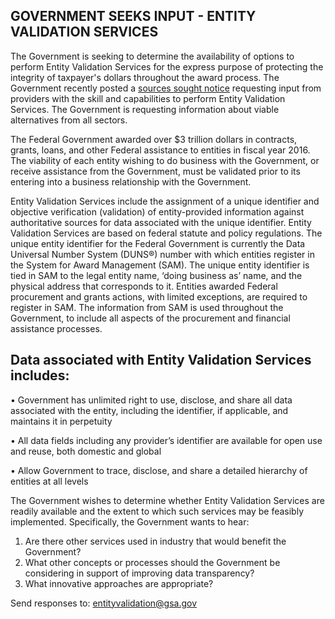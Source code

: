 ## GOVERNMENT SEEKS INPUT - ENTITY VALIDATION SERVICES

The Government is seeking to determine the availability of options to perform Entity Validation Services for the express purpose of protecting the integrity of taxpayer's dollars throughout the award process.   The Government recently posted a [sources sought notice](https://www.fbo.gov/index?s=opportunity&mode=form&id=46419b596deed9dd757b2d6729c3a765&tab=core&_cview=0) requesting input from providers with the skill and capabilities to perform Entity Validation Services.  The Government is requesting information about viable alternatives from all sectors.

The Federal Government awarded over $3 trillion dollars in contracts, grants, loans, and other Federal assistance to entities in fiscal year 2016.  The viability of each entity wishing to do business with the Government, or receive assistance from the Government, must be validated prior to its entering into a business relationship with the Government. 

Entity Validation Services include the assignment of a unique identifier and objective verification (validation) of entity-provided information against authoritative sources for data associated with the unique identifier.  Entity Validation Services are based on federal statute and policy regulations.  The unique entity identifier for the Federal Government is currently the Data Universal Number System (DUNS®) number with which entities register in the System for Award Management (SAM).  The unique entity identifier is tied in SAM to the legal entity name, ‘doing business as’ name, and the physical address that corresponds to it.  Entities awarded Federal procurement and grants actions, with limited exceptions, are required to register in SAM.  The information from SAM is used throughout the Government, to include all aspects of the procurement and financial assistance processes.

## Data associated with Entity Validation Services includes: 

•	Government has unlimited right to use, disclose, and share all data associated with the entity, including the identifier, if applicable, and maintains it in perpetuity 

•	All data fields including any provider’s identifier are available for open use and reuse, both domestic and global

•	Allow Government to trace, disclose, and share a detailed hierarchy of entities at all levels 


The Government wishes to determine whether Entity Validation Services are readily available and the extent to which such services may be feasibly implemented.  Specifically, the Government wants to hear:
1.	Are there other services used in industry that would benefit the Government?
2.	What other concepts or processes should the Government be considering in support of improving data transparency?
3.	What innovative approaches are appropriate?

Send responses to: [entityvalidation@gsa.gov](mailto:entityvalidation@gsa.gov)



